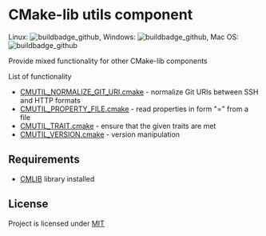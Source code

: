
# CMake-lib utils component

Linux: ![buildbadge_github], Windows: ![buildbadge_github], Mac OS: ![buildbadge_github]

Provide mixed functionality for other CMake-lib components

List of functionality

- [CMUTIL_NORMALIZE_GIT_URI.cmake] - normalize Git URIs between SSH and HTTP formats
- [CMUTIL_PROPERTY_FILE.cmake] - read properties in form "<key>=<value>" from a file
- [CMUTIL_TRAIT.cmake] - ensure that the given traits are met
- [CMUTIL_VERSION.cmake] - version manipulation

## Requirements

- [CMLIB] library installed

## License

Project is licensed under [MIT](LICENSE)



[CMUTIL_NORMALIZE_GIT_URI.cmake]: ./system_modules/CMUTIL_NORMALIZE_GIT_URI.cmake
[CMUTIL_PROPERTY_FILE.cmake]:     ./system_modules/CMUTIL_PROPERTY_FILE.cmake
[CMUTIL_VERSION.cmake]:           ./system_modules/CMUTIL_VERSION.cmake
[CMUTIL_TRAIT.cmake]:             ./system_modules/CMUTIL_TRAIT.cmake
[CMLIB]:                          https://github.com/cmakelib/cmakelib
[buildbadge_github]:              https://github.com/cmakelib/cmakelib-component-util/workflows/Tests/badge.svg
